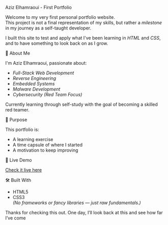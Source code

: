 
Aziz Elhamraoui - First Portfolio

Welcome to my very first personal portfolio website.  
This project is not a final representation of my skills, but rather a *milestone* in my journey as a self-taught developer.

I built this site to test and apply what I've been learning in *HTML* and *CSS*, and to have something to look back on as I grow.

🧠 About Me

I'm Aziz Elhamraoui, passionate about:
- *Full-Stack Web Development*
- *Reverse Engineering*
- *Embedded Systems*
- *Malware Development*
- *Cybersecurity (Red Team Focus)*

Currently learning through self-study with the goal of becoming a skilled red teamer.

🎯 Purpose

This portfolio is:
- A learning exercise
- A time capsule of where I started
- A motivation to keep improving

🔗 Live Demo

[Check it live here](https://your-username.github.io/your-repo-name)

🛠 Built With

- HTML5  
- CSS3  
*(No frameworks or fancy libraries — just raw fundamentals.)*

Thanks for checking this out. One day, I’ll look back at this and see how far I’ve come